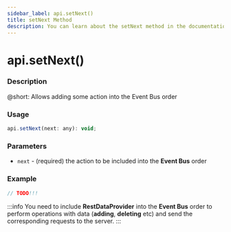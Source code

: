 ```yaml
---
sidebar_label: api.setNext()
title: setNext Method
description: You can learn about the setNext method in the documentation of the DHTMLX JavaScript Pivot library. Browse developer guides and API reference, try out code examples and live demos, and download a free 30-day evaluation version of DHTMLX Pivot.
---
```


# api.setNext()

### Description

@short: Allows adding some action into the Event Bus order

### Usage

~~~jsx {}
api.setNext(next: any): void;
~~~

### Parameters

- `next` - (required) the action to be included into the **Event Bus** order  

### Example

~~~jsx {}
// TODO!!!
~~~

:::info
You need to include **RestDataProvider** into the **Event Bus** order to perform operations with data (**adding**, **deleting** etc) and send the corresponding requests to the server.
:::
